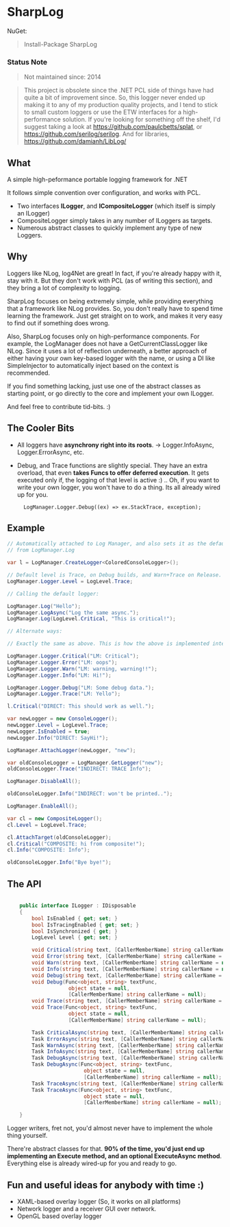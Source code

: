 SharpLog
========

NuGet:

> Install-Package SharpLog 

### Status Note

> Not maintained since: 2014
 
> This project is obsolete since the .NET PCL side of things have had quite a bit of improvement since. So, this logger never ended up making it to any of my production quality projects, and I tend to stick to small custom loggers or use the ETW interfaces for a high-performance solution. If you're looking for something off the shelf, I'd suggest taking a look at https://github.com/paulcbetts/splat, or https://github.com/serilog/serilog. And for libraries, https://github.com/damianh/LibLog/

What
---

A simple high-peformance portable logging framework for .NET

It follows simple convention over configuration, and works with PCL.

- Two interfaces **ILogger**, and **ICompositeLogger** (which itself is simply an ILogger)
- CompositeLogger simply takes in any number of ILoggers as targets.
- Numerous abstract classes to quickly implement any type of new Loggers.


Why
---
   
Loggers like NLog, log4Net are great! In fact, if you're already happy with it, stay with it. But they don't work with PCL (as of writing this section), and they bring a lot of complexity to logging. 

SharpLog focuses on being extremely simple, while providing everything that a framework like NLog provides. So, you don't really have to spend time learning the framework. Just get straight on to work, and makes it very easy to find out if something does wrong. 

Also, SharpLog focuses only on high-performance components. For example, the LogManager does not have a GetCurrentClassLogger like NLog. Since it uses a lot of reflection underneath, a better approach of either having your own key-based logger with the name, or using a DI like SimpleInjector to automatically inject based on the context is recommended.

If you find something lacking, just use one of the abstract classes as starting point, or go directly to the core and implement your own ILogger. 

And feel free to contribute tid-bits. :) 


The Cooler Bits
---

- All loggers have **asynchrony right into its roots**. -> Logger.InfoAsync, Logger.ErrorAsync, etc.

- Debug, and Trace functions are slightly special. They have an extra overload, that even **takes Funcs to offer deferred execution**. It gets executed only if, the logging of that level is active :) .. Oh, if you want to write your own logger, you won't have to do a thing. Its all already wired up for you. 

    	LogManager.Logger.Debug((ex) => ex.StackTrace, exception);


Example
---

```C#
// Automatically attached to Log Manager, and also sets it as the default logger to be used
// from LogManager.Log

var l = LogManager.CreateLogger<ColoredConsoleLogger>();

// Default level is Trace, on Debug builds, and Warn+Trace on Release.
LogManager.Logger.Level = LogLevel.Trace;

// Calling the default logger:

LogManager.Log("Hello");
LogManager.LogAsync("Log the same async.");
LogManager.Log(LogLevel.Critical, "This is critical!");

// Alternate ways:

// Exactly the same as above. This is how the above is implemented internally.

LogManager.Logger.Critical("LM: Critical");
LogManager.Logger.Error("LM: oops");
LogManager.Logger.Warn("LM: warning, warning!!");
LogManager.Logger.Info("LM: Hi!");

LogManager.Logger.Debug("LM: Some debug data.");
LogManager.Logger.Trace("LM: Yello");

l.Critical("DIRECT: This should work as well.");

var newLogger = new ConsoleLogger();
newLogger.Level = LogLevel.Trace;
newLogger.IsEnabled = true;
newLogger.Info("DIRECT: SayHi!");

LogManager.AttachLogger(newLogger, "new");

var oldConsoleLogger = LogManager.GetLogger("new");
oldConsoleLogger.Trace("INDIRECT: TRACE Info");

LogManager.DisableAll();

oldConsoleLogger.Info("INDIRECT: won't be printed..");

LogManager.EnableAll();

var cl = new CompositeLogger();
cl.Level = LogLevel.Trace;

cl.AttachTarget(oldConsoleLogger);
cl.Critical("COMPOSITE: hi from composite!");
cl.Info("COMPOSITE: Info");

oldConsoleLogger.Info("Bye bye!");

```


The API
---

```C#

 	public interface ILogger : IDisposable
    {
        bool IsEnabled { get; set; }
        bool IsTracingEnabled { get; set; }
        bool IsSynchronized { get; }
        LogLevel Level { get; set; }

        void Critical(string text, [CallerMemberName] string callerName = null);
        void Error(string text, [CallerMemberName] string callerName = null);
        void Warn(string text, [CallerMemberName] string callerName = null);
        void Info(string text, [CallerMemberName] string callerName = null);
        void Debug(string text, [CallerMemberName] string callerName = null);
        void Debug(Func<object, string> textFunc, 
					object state = null, 
					[CallerMemberName] string callerName = null);
        void Trace(string text, [CallerMemberName] string callerName = null);
        void Trace(Func<object, string> textFunc, 
					object state = null, 
					[CallerMemberName] string callerName = null);

        Task CriticalAsync(string text, [CallerMemberName] string callerName = null);
        Task ErrorAsync(string text, [CallerMemberName] string callerName = null);
        Task WarnAsync(string text, [CallerMemberName] string callerName = null);
        Task InfoAsync(string text, [CallerMemberName] string callerName = null);
        Task DebugAsync(string text, [CallerMemberName] string callerName = null);
        Task DebugAsync(Func<object, string> textFunc, 
						 object state = null, 
						 [CallerMemberName] string callerName = null);
        Task TraceAsync(string text, [CallerMemberName] string callerName = null);
        Task TraceAsync(Func<object, string> textFunc, 
						 object state = null, 
						 [CallerMemberName] string callerName = null);

    }
```

Logger writers, fret not, you'd almost never have to implement the whole thing yourself. 

There're abstract classes for that. **90% of the time, you'd just end up implementing an Execute method, and an optional ExecuteAsync method**. Everything else is already wired-up for you and ready to go.

Fun and useful ideas for anybody with time :)
---

- XAML-based overlay logger (So, it works on all platforms)
- Network logger and a receiver GUI over network.
- OpenGL based overlay logger
